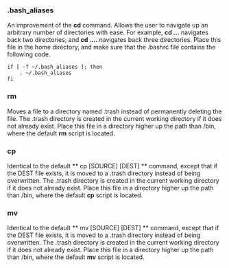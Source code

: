 ### .bash_aliases 
An improvement of the **cd** command. Allows the user to navigate up an arbitrary number of directories with ease. For example, **cd ...** navigates back two directories, and **cd ....** navigates back three directories. 
Place this file in the home directory, and make sure that the .bashrc file contains the following code. 

```
if [ -f ~/.bash_aliases ]; then
    . ~/.bash_aliases
fi
```

### rm
Moves a file to a directory named .trash instead of permanently deleting the file. The .trash directory is created in the current working directory if it does not already exist. Place this file in a directory higher up the path than /bin, where the default **rm** script is located.

### cp
Identical to the default ** cp [SOURCE] [DEST] ** command, except that if the DEST file exists, it is moved to a .trash directory instead of being overwritten. The .trash directory is created in the current working directory if it does not already exist. Place this file in a directory higher up the path than /bin, where the default **cp** script is located.

### mv
Identical to the default ** mv [SOURCE] [DEST] ** command, except that if the DEST file exists, it is moved to a .trash directory instead of being overwritten. The .trash directory is created in the current working directory if it does not already exist. Place this file in a directory higher up the path than /bin, where the default **mv** script is located.
